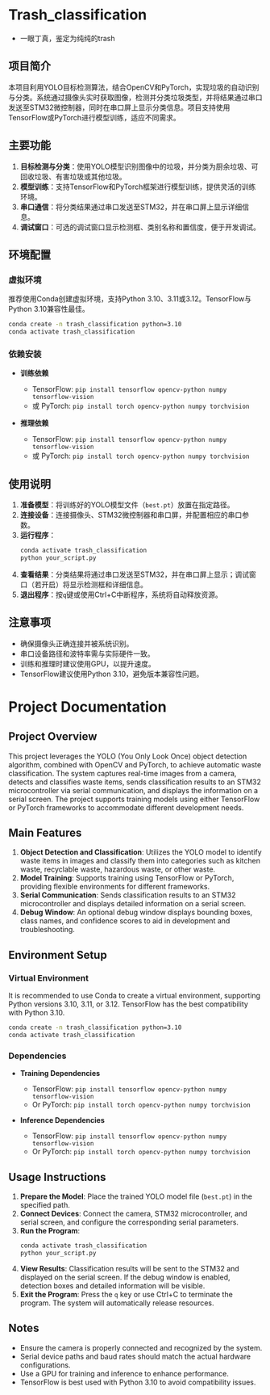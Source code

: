 # Trash_classification
- 一眼丁真，鉴定为纯纯的trash  
## 项目简介
本项目利用YOLO目标检测算法，结合OpenCV和PyTorch，实现垃圾的自动识别与分类。系统通过摄像头实时获取图像，检测并分类垃圾类型，并将结果通过串口发送至STM32微控制器，同时在串口屏上显示分类信息。项目支持使用TensorFlow或PyTorch进行模型训练，适应不同需求。

## 主要功能
1. **目标检测与分类**：使用YOLO模型识别图像中的垃圾，并分类为厨余垃圾、可回收垃圾、有害垃圾或其他垃圾。
2. **模型训练**：支持TensorFlow和PyTorch框架进行模型训练，提供灵活的训练环境。
3. **串口通信**：将分类结果通过串口发送至STM32，并在串口屏上显示详细信息。
4. **调试窗口**：可选的调试窗口显示检测框、类别名称和置信度，便于开发调试。

## 环境配置

### 虚拟环境
推荐使用Conda创建虚拟环境，支持Python 3.10、3.11或3.12。TensorFlow与Python 3.10兼容性最佳。

```bash
conda create -n trash_classification python=3.10
conda activate trash_classification
```

### 依赖安装

- **训练依赖**
  - TensorFlow: `pip install tensorflow opencv-python numpy tensorflow-vision`
  - 或 PyTorch: `pip install torch opencv-python numpy torchvision`

- **推理依赖**
  - TensorFlow: `pip install tensorflow opencv-python numpy tensorflow-vision`
  - 或 PyTorch: `pip install torch opencv-python numpy torchvision`

## 使用说明

1. **准备模型**：将训练好的YOLO模型文件（`best.pt`）放置在指定路径。
2. **连接设备**：连接摄像头、STM32微控制器和串口屏，并配置相应的串口参数。
3. **运行程序**：
    ```bash
    conda activate trash_classification
    python your_script.py
    ```
4. **查看结果**：分类结果将通过串口发送至STM32，并在串口屏上显示；调试窗口（若开启）将显示检测框和详细信息。
5. **退出程序**：按`q`键或使用Ctrl+C中断程序，系统将自动释放资源。

## 注意事项
- 确保摄像头正确连接并被系统识别。
- 串口设备路径和波特率需与实际硬件一致。
- 训练和推理时建议使用GPU，以提升速度。
- TensorFlow建议使用Python 3.10，避免版本兼容性问题。

# Project Documentation

## Project Overview
This project leverages the YOLO (You Only Look Once) object detection algorithm, combined with OpenCV and PyTorch, to achieve automatic waste classification. The system captures real-time images from a camera, detects and classifies waste items, sends classification results to an STM32 microcontroller via serial communication, and displays the information on a serial screen. The project supports training models using either TensorFlow or PyTorch frameworks to accommodate different development needs.

## Main Features
1. **Object Detection and Classification**: Utilizes the YOLO model to identify waste items in images and classify them into categories such as kitchen waste, recyclable waste, hazardous waste, or other waste.
2. **Model Training**: Supports training using TensorFlow or PyTorch, providing flexible environments for different frameworks.
3. **Serial Communication**: Sends classification results to an STM32 microcontroller and displays detailed information on a serial screen.
4. **Debug Window**: An optional debug window displays bounding boxes, class names, and confidence scores to aid in development and troubleshooting.

## Environment Setup

### Virtual Environment
It is recommended to use Conda to create a virtual environment, supporting Python versions 3.10, 3.11, or 3.12. TensorFlow has the best compatibility with Python 3.10.

```bash
conda create -n trash_classification python=3.10
conda activate trash_classification
```

### Dependencies

- **Training Dependencies**
  - TensorFlow: `pip install tensorflow opencv-python numpy tensorflow-vision`
  - Or PyTorch: `pip install torch opencv-python numpy torchvision`

- **Inference Dependencies**
  - TensorFlow: `pip install tensorflow opencv-python numpy tensorflow-vision`
  - Or PyTorch: `pip install torch opencv-python numpy torchvision`

## Usage Instructions

1. **Prepare the Model**: Place the trained YOLO model file (`best.pt`) in the specified path.
2. **Connect Devices**: Connect the camera, STM32 microcontroller, and serial screen, and configure the corresponding serial parameters.
3. **Run the Program**:
    ```bash
    conda activate trash_classification
    python your_script.py
    ```
4. **View Results**: Classification results will be sent to the STM32 and displayed on the serial screen. If the debug window is enabled, detection boxes and detailed information will be visible.
5. **Exit the Program**: Press the `q` key or use Ctrl+C to terminate the program. The system will automatically release resources.

## Notes
- Ensure the camera is properly connected and recognized by the system.
- Serial device paths and baud rates should match the actual hardware configurations.
- Use a GPU for training and inference to enhance performance.
- TensorFlow is best used with Python 3.10 to avoid compatibility issues.
